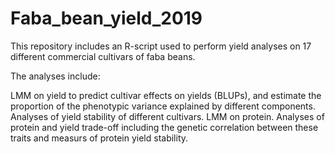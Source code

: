# Faba_bean_yield_2019

This repository includes an R-script used to perform yield analyses on 17 different commercial cultivars of faba beans.

The analyses include:

LMM on yield to predict cultivar effects on yields (BLUPs), and estimate the proportion of the phenotypic variance explained by different components. Analyses of yield stability of different cultivars. LMM on protein. Analyses of protein and yield trade-off including the genetic correlation between these traits and measurs of protein yield stability.
